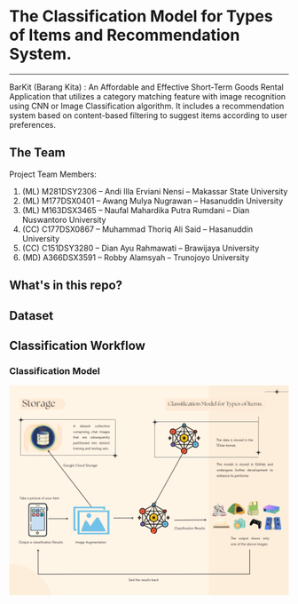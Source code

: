 # The Classification Model for Types of Items and Recommendation System.
---

BarKit (Barang Kita) : An Affordable and Effective Short-Term Goods Rental Application that utilizes a category matching feature with image recognition using CNN or Image Classification algorithm. It includes a recommendation system based on content-based filtering to suggest items according to user preferences.

## The Team
Project Team Members:
1. (ML) M281DSY2306 – Andi Illa Erviani Nensi – Makassar State University 
2. (ML) M177DSX0401 – Awang Mulya Nugrawan –  Hasanuddin University 
3. (ML) M163DSX3465 – Naufal Mahardika Putra Rumdani – Dian Nuswantoro University 
4. (CC) C177DSX0867 – Muhammad Thoriq Ali Said – Hasanuddin University 
5. (CC) C151DSY3280 – Dian Ayu Rahmawati – Brawijaya University 
6. (MD) A366DSX3591 – Robby Alamsyah – Trunojoyo University

## What's in this repo?

## Dataset

## Classification Workflow
### Classification Model
![Model Classification](Images/Classification.png)